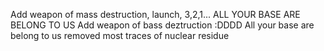 Add weapon of mass destruction, launch, 3,2,1... ALL YOUR BASE ARE BELONG TO US
Add weapon of bass deztruction :DDDD
All your base are belong to us
removed most traces of nuclear residue



